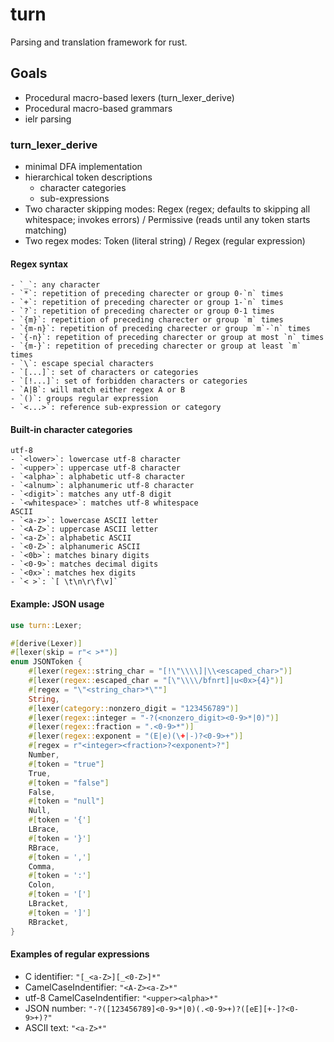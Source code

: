 # turn
Parsing and translation framework for rust.

## Goals
* Procedural macro-based lexers (turn_lexer_derive)
* Procedural macro-based grammars
* ielr parsing

### turn_lexer_derive
* minimal DFA implementation
* hierarchical token descriptions
    * character categories
    * sub-expressions
* Two character skipping modes: Regex (regex; defaults to skipping all whitespace; invokes errors)
/ Permissive (reads until any token starts matching)
* Two regex modes: Token (literal string) / Regex (regular expression)

#### Regex syntax
```
- `_`: any character
- `*`: repetition of preceding charecter or group 0-`n` times
- `+`: repetition of preceding charecter or group 1-`n` times
- `?`: repetition of preceding charecter or group 0-1 times
- `{m}`: repetition of preceding charecter or group `m` times
- `{m-n}`: repetition of preceding charecter or group `m`-`n` times
- `{-n}`: repetition of preceding charecter or group at most `n` times
- `{m-}`: repetition of preceding charecter or group at least `m` times
- `\`: escape special characters
- `[...]`: set of characters or categories
- `[!...]`: set of forbidden characters or categories
- `A|B`: will match either regex A or B
- `()`: groups regular expression
- `<...>`: reference sub-expression or category
```

#### Built-in character categories
```
utf-8
- `<lower>`: lowercase utf-8 character
- `<upper>`: uppercase utf-8 character
- `<alpha>`: alphabetic utf-8 character
- `<alnum>`: alphanumeric utf-8 character
- `<digit>`: matches any utf-8 digit
- `<whitespace>`: matches utf-8 whitespace
ASCII
- `<a-z>`: lowercase ASCII letter
- `<A-Z>`: uppercase ASCII letter
- `<a-Z>`: alphabetic ASCII
- `<0-Z>`: alphanumeric ASCII
- `<0b>`: matches binary digits
- `<0-9>`: matches decimal digits
- `<0x>`: matches hex digits
- `< >`: `[ \t\n\r\f\v]`
```

#### Example: JSON usage
```rust
use turn::Lexer;

#[derive(Lexer)]
#[lexer(skip = r"< >*")]
enum JSONToken {
    #[lexer(regex::string_char = "[!\"\\\\]|\\<escaped_char>")]
    #[lexer(regex::escaped_char = "[\"\\\\/bfnrt]|u<0x>{4}")]
    #[regex = "\"<string_char>*\""]
    String,
    #[lexer(category::nonzero_digit = "123456789")]
    #[lexer(regex::integer = "-?(<nonzero_digit><0-9>*|0)")]
    #[lexer(regex::fraction = ".<0-9>*")]
    #[lexer(regex::exponent = "(E|e)(\+|-)?<0-9>+")]
    #[regex = r"<integer><fraction>?<exponent>?"]
    Number,
    #[token = "true"]
    True,
    #[token = "false"]
    False,
    #[token = "null"]
    Null,
    #[token = '{']
    LBrace,
    #[token = '}']
    RBrace,
    #[token = ',']
    Comma,
    #[token = ':']
    Colon,
    #[token = '[']
    LBracket,
    #[token = ']']
    RBracket,
}
```

#### Examples of regular expressions
- C identifier: `"[_<a-Z>][_<0-Z>]*"`
- CamelCaseIndentifier: `"<A-Z><a-Z>*"`
- utf-8 CamelCaseIndentifier: `"<upper><alpha>*"`
- JSON number: `"-?([123456789]<0-9>*|0)(.<0-9>+)?([eE][+-]?<0-9>+)?"`
- ASCII text: `"<a-Z>*"`
